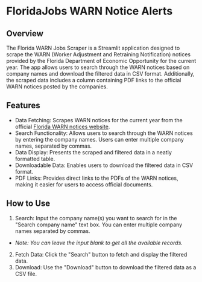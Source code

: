 # FloridaJobs WARN Notice Alerts

## Overview
The Florida WARN Jobs Scraper is a Streamlit application designed to scrape the WARN (Worker Adjustment and Retraining Notification) notices provided by the Florida Department of Economic Opportunity for the current year. The app allows users to search through the WARN notices based on company names and download the filtered data in CSV format. Additionally, the scraped data includes a column containing PDF links to the official WARN notices posted by the companies.

## Features
* Data Fetching: Scrapes WARN notices for the current year from the official [Florida WARN notices website](https://floridajobs.org/office-directory/division-of-workforce-services/workforce-programs/reemployment-and-emergency-assistance-coordination-team-react/warn-notices).
* Search Functionality: Allows users to search through the WARN notices by entering the company names. Users can enter multiple company names, separated by commas.
* Data Display: Presents the scraped and filtered data in a neatly formatted table.
* Downloadable Data: Enables users to download the filtered data in CSV format.
* PDF Links: Provides direct links to the PDFs of the WARN notices, making it easier for users to access official documents.

## How to Use
1. Search: Input the company name(s) you want to search for in the "Search company name" text box. You can enter multiple company names separated by commas.
* *Note: You can leave the input blank to get all the available records.*
2. Fetch Data: Click the "Search" button to fetch and display the filtered data.
3. Download: Use the "Download" button to download the filtered data as a CSV file.